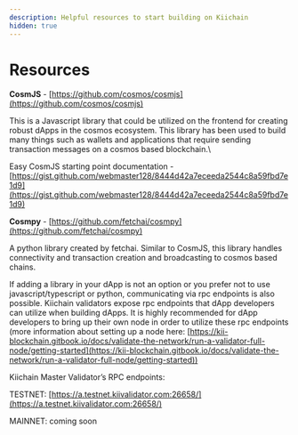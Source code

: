 ```yaml
---
description: Helpful resources to start building on Kiichain
hidden: true
---
```


# Resources

**CosmJS** - [https://github.com/cosmos/cosmjs](https://github.com/cosmos/cosmjs)

This is a Javascript library that could be utilized on the frontend for creating robust dApps in the cosmos ecosystem.  This library has been used to build many things such as wallets and applications that require sending transaction messages on a cosmos based blockchain.\


Easy CosmJS starting point documentation - [https://gist.github.com/webmaster128/8444d42a7eceeda2544c8a59fbd7e1d9](https://gist.github.com/webmaster128/8444d42a7eceeda2544c8a59fbd7e1d9)



**Cosmpy** - [https://github.com/fetchai/cosmpy](https://github.com/fetchai/cosmpy)

A python library created by fetchai.  Similar to CosmJS, this library handles connectivity and transaction creation and broadcasting to cosmos based chains.



If adding a library in your dApp is not an option or you prefer not to use javascript/typescript or python, communicating via rpc endpoints is also possible. Kiichain validators expose rpc endpoints that dApp developers can utilize when building dApps. It is highly recommended  for dApp developers to bring up their own node in order to utilize these rpc endpoints (more information about setting up a node here: [https://kii-blockchain.gitbook.io/docs/validate-the-network/run-a-validator-full-node/getting-started](https://kii-blockchain.gitbook.io/docs/validate-the-network/run-a-validator-full-node/getting-started))



Kiichain Master Validator’s RPC endpoints:

TESTNET: [https://a.testnet.kiivalidator.com:26658/](https://a.testnet.kiivalidator.com:26658/)

MAINNET: coming soon
